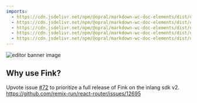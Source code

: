 ```yaml
---
imports:
  - https://cdn.jsdelivr.net/npm/@opral/markdown-wc-doc-elements/dist/doc-hero.js
  - https://cdn.jsdelivr.net/npm/@opral/markdown-wc-doc-elements/dist/doc-features.js
  - https://cdn.jsdelivr.net/npm/@opral/markdown-wc-doc-elements/dist/doc-pricing.js
  - https://cdn.jsdelivr.net/npm/@opral/markdown-wc-doc-elements/dist/doc-feature.js
  - https://cdn.jsdelivr.net/npm/@opral/markdown-wc-doc-elements/dist/doc-callout.js
---
```


![editor banner image](https://cdn.jsdelivr.net/gh/opral/monorepo/inlang/packages/fink/assets/fink-image.png)

## Why use Fink?

<doc-callout type="info">Upvote issue [#72](https://github.com/opral/inlang-fink/issues/72) to prioritize a full release of Fink on the inlang sdk v2. https://github.com/remix-run/react-router/issues/12695</doc-callout>

<doc-features>
  <doc-feature text-color="#0F172A" color="#E1EFF7" title="Edit messages visually" image="https://cdn.jsdelivr.net/gh/opral/monorepo/inlang/packages/fink/assets/editor01.png"></doc-feature>
  <doc-feature text-color="#0F172A" color="#E1EFF7" title="Collaborate using version control" image="https://cdn.jsdelivr.net/gh/opral/monorepo/inlang/packages/fink/assets/editor02.png"></doc-feature>
  <doc-feature text-color="#0F172A" color="#E1EFF7" title="Ensure quality with lint rules" image="https://cdn.jsdelivr.net/gh/opral/monorepo/inlang/packages/fink/assets/editor03.png"></doc-feature>
</doc-features>

